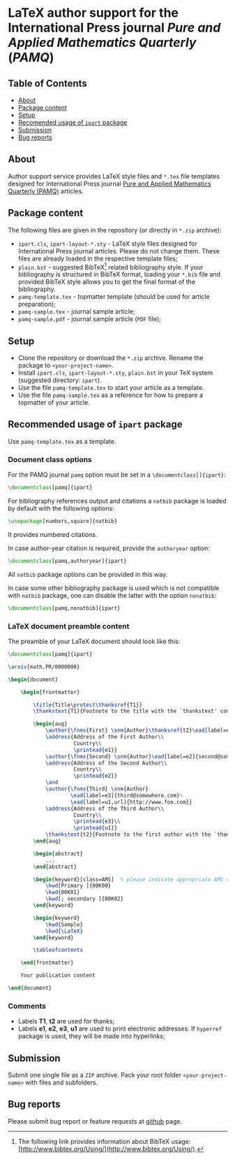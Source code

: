 # LaTeX author support for the International Press journal *Pure and Applied Mathematics Quarterly* (*PAMQ*)

## Table of Contents

* [About](#about)
* [Package content](#package-content)
* [Setup](#setup)
* [Recomended usage of `ipart` package](#recomended-usage-of-ipart-package)
* [Submission](#submission)
* [Bug reports](#bug-reports)

## About

Author support service provides LaTeX style files and `*.tex` file templates designed for International Press journal
[Pure and Applied Mathematics Quarterly (PAMQ)](http://www.intlpress.com/PAMQ/) articles.

## Package content

The following files are given in the repository (or directly in `*.zip` archive):

* `ipart.cls`, `ipart-layout-*.sty` - LaTeX style files designed for International Press journal articles.
  Please do not change them. These files are already loaded in the respective template files;
* `plain.bst` - suggested BibTeX[^1] related bibliography style.
  If your bibliography is structured in BibTeX format, loading your `*.bib` file
  and provided BibTeX style allows you to get the final format of the bibliography.
* `pamq-template.tex` - topmatter template (should be used for article preparation);
* `pamq-sample.tex` - journal sample article;
* `pamq-sample.pdf` - journal sample article (`PDF` file);

[^1]: The following link provides information about BibTeX usage: [http://www.bibtex.org/Using/](http://www.bibtex.org/Using/).

## Setup
* Clone the repository or download the `*.zip` archive. Rename the package to `<your-project-name>`.
* Install `ipart.cls`, `ipart-layout-*.sty`, `plain.bst` in your TeX system (suggested directory: `ipart`).
* Use the file `pamq-template.tex` to start your article as a template.
* Use the file `pamq-sample.tex` as a reference for how to prepare a topmatter of your article.

## Recommended usage of `ipart` package

Use `pamq-template.tex` as a template.

### Document class options

For the PAMQ journal `pamq` option must be set
in a `\documentclass[]{ipart}`:
```latex
\documentclass[pamq]{ipart}
```

For bibliography references output and citations a `natbib` package
is loaded by default with the following options:
```latex
\usepackage[numbers,square]{natbib}
```
It provides numbered citations.

In case author-year citation is required, provide the `authoryear` option:
```latex
\documentclass[pamq,authoryear]{ipart}
```
All `natbib` package options can be provided in this way.

In case some other bibliography package is used
which is not compatible with `natbib` package,
one can disable the latter with the option `nonatbib`:
```latex
\documentclass[pamq,nonatbib]{ipart}
```

### LaTeX document preamble content

The preamble of your LaTeX document should look like this:

```latex
\documentclass[pamq]{ipart}

\arxiv{math.PR/0000000}

\begin{document}

    \begin{frontmatter}

        \title{Title\protect\thanksref{T1}}
        \thankstext{T1}{Footnote to the title with the `thankstext' command.}

        \begin{aug}
            \author{\fnms{First} \snm{Author}\thanksref{t2}\ead[label=e1]{first@somewhere.com}},
            \address{Address of the First Author\\
                     Country\\
                     \printead{e1}}
            \author{\fnms{Second} \snm{Author}\ead[label=e2]{second@somewhere.com}},
            \address{Address of the Second Author\\
                     Country\\
                     \printead{e2}}
            \and
            \author{\fnms{Third} \snm{Author}
                    \ead[label=e3]{third@somewhere.com}%
                    \ead[label=u1,url]{http://www.foo.com}}
            \address{Address of the Third Author\\
                     Country\\
                     \printead{e3}\\
                     \printead{u1}}
            \thankstext{t2}{Footnote to the first author with the `thankstext' command.}
        \end{aug}

        \begin{abstract}
            ...
        \end{abstract}

        \begin{keyword}[class=AMS]  % please indicate appropriate AMS codes
            \kwd[Primary ]{00K00}
            \kwd{00K01}
            \kwd[; secondary ]{00K02}
        \end{keyword}

        \begin{keyword}
            \kwd{Sample}
            \kwd{\LaTeX}
        \end{keyword}

        \tableofcontents

    \end{frontmatter}

    Your publication content

\end{document}
```

### Comments

* Labels **T1**, **t2** are used for thanks;
* Labels **e1**, **e2**, **e3**, **u1** are used to print electronic addresses.
If `hyperref` package is used, they will be made into hyperlinks;

## Submission

Submit one single file as a `ZIP` archive.
Pack your root folder `<your-project-name>` with files and subfolders.

## Bug reports

Please submit bug report or feature requests at
[github](https://github.com/vtex-soft/texsupport.intlpress-pamq/issues) page.